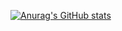 [![Anurag's GitHub stats](https://github-readme-stats.vercel.app/api?username=dataninj4)](https://github.com/anuraghazra/github-readme-stats)
